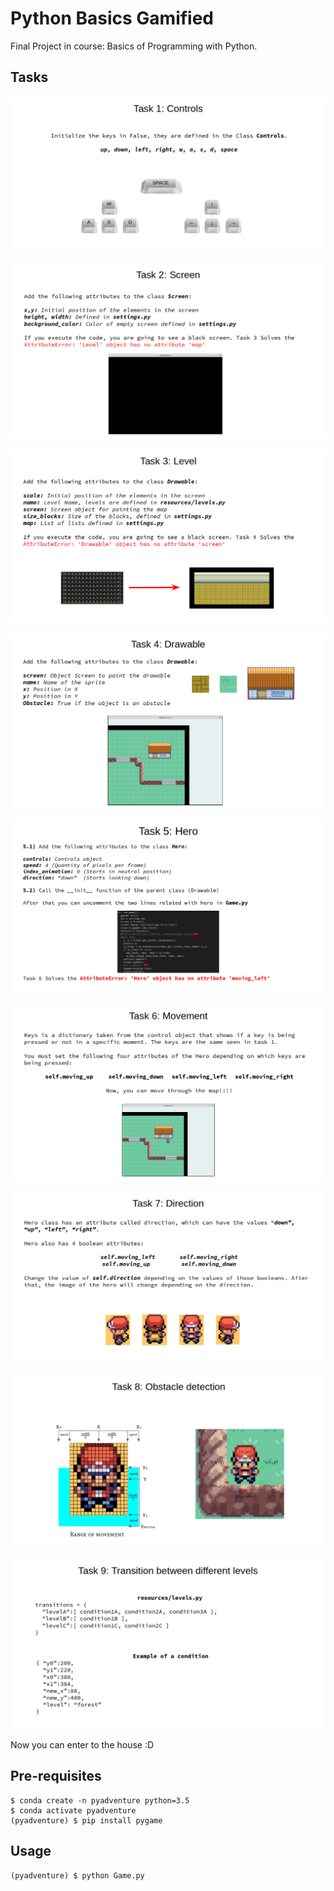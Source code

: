 # Python Basics Gamified

Final Project in course: Basics of Programming with Python.

## Tasks

![Task1](doc/task1.png)

![Task2](doc/task2.png)

![Task3](doc/task3.png)

![Task4](doc/task4.png)

![Task5](doc/task5.png)

![Task6](doc/task6.png)

![Task7](doc/task7.png)

![Task8](doc/task8.png)

![Task9](doc/task9.png)

Now you can enter to the house :D

## Pre-requisites

    $ conda create -n pyadventure python=3.5  
    $ conda activate pyadventure  
    (pyadventure) $ pip install pygame  

## Usage

    (pyadventure) $ python Game.py